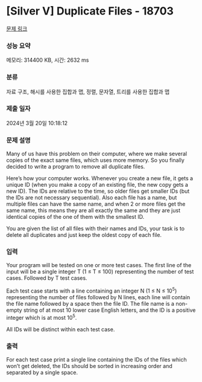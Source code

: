 # [Silver V] Duplicate Files - 18703 

[문제 링크](https://www.acmicpc.net/problem/18703) 

### 성능 요약

메모리: 314400 KB, 시간: 2632 ms

### 분류

자료 구조, 해시를 사용한 집합과 맵, 정렬, 문자열, 트리를 사용한 집합과 맵

### 제출 일자

2024년 3월 20일 10:18:12

### 문제 설명

<p>Many of us have this problem on their computer, where we make several copies of the exact same files, which uses more memory. So you finally decided to write a program to remove all duplicate files.</p>

<p>Here’s how your computer works. Whenever you create a new file, it gets a unique ID (when you make a copy of an existing file, the new copy gets a new ID). The IDs are relative to the time, so older files get smaller IDs (but the IDs are not necessary sequential). Also each file has a name, but multiple files can have the same name, and when 2 or more files get the same name, this means they are all exactly the same and they are just identical copies of the one of them with the smallest ID.</p>

<p>You are given the list of all files with their names and IDs, your task is to delete all duplicates and just keep the oldest copy of each file.</p>

### 입력 

 <p>Your program will be tested on one or more test cases. The first line of the input will be a single integer T (1 ≤ T ≤ 100) representing the number of test cases. Followed by T test cases.</p>

<p>Each test case starts with a line containing an integer N (1 ≤ N ≤ 10<sup>5</sup>) representing the number of files followed by N lines, each line will contain the file name followed by a space then the file ID. The file name is a non-empty string of at most 10 lower case English letters, and the ID is a positive integer which is at most 10<sup>5</sup>.</p>

<p>All IDs will be distinct within each test case.</p>

### 출력 

 <p>For each test case print a single line containing the IDs of the files which won’t get deleted, the IDs should be sorted in increasing order and separated by a single space.</p>

